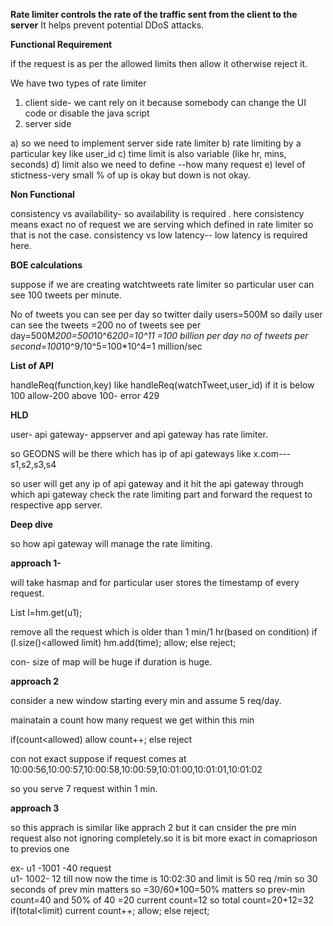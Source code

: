 **Rate limiter controls the rate of the traffic sent from the client to the server**
 It helps prevent potential DDoS attacks.

**Functional Requirement**

if the request is as per the allowed limits then allow it otherwise reject it.

We have two types of rate limiter
1) client side- we cant rely on it because somebody can change the UI code or disable the java script 
2) server side

a) so we need to implement server side rate limiter
b) rate limiting by a particular key like user_id
c) time limit is also variable (like hr, mins, seconds)
d) limit also we need to define --how many request 
e) level of stictness-very small % of up  is okay but down is not okay.

**Non Functional**

consistency vs availability- so availability is required . here consistency means exact no of request we are serving which defined in rate limiter so that is not the case.
consistency vs low latency-- low latency is required here.

**BOE calculations**

suppose if we are creating watchtweets rate limiter so particular user can see 100 tweets per minute.

No of tweets you can see per day
so twitter daily users=500M
so daily user can see the tweets =200
no of tweets see per day=500M*200=500*10^6*200=10^11 =100 billion per day
no of tweets per second=100*10^9/10^5=100*10^4=1 million/sec

**List of API**

handleReq(function,key) like handleReq(watchTweet,user_id) 
if it is below 100 allow-200
above 100- error 429

**HLD**

user- api gateway- appserver and api gateway has rate limiter.

so GEODNS will be there which has ip of api gateways
like x.com---s1,s2,s3,s4

so user will get any ip of api gateway and it hit the api gateway through which api gateway check the rate limiting part and forward the request to respective app server.

**Deep dive**

so how api gateway will manage the rate limiting.

**approach 1-**

will take hasmap and for particular user stores the timestamp of every request.

List<Req> l=hm.get(u1);

remove all the request which is older than 1 min/1 hr(based on condition)
if (l.size()<allowed limit)
 hm.add(time);
 allow;
else
reject;

con- size of map will be huge if duration is huge.

**approach 2**

consider a new window starting every min
and assume 5 req/day.

mainatain a count how many request we get within this min

if(count<allowed)
allow
count++;
else 
reject

con
not exact
suppose if request comes at 10:00:56,10:00:57,10:00:58,10:00:59,10:01:00,10:01:01,10:01:02

so you serve 7 request within 1 min.

**approach 3**

so this apprach is similar like apprach 2 but it can cnsider the pre min request also not ignoring completely.so it is bit more exact in comaprioson to previos one

ex- u1 -1001 -40 request  
    u1- 1002- 12 till now
    now the time is 10:02:30 and limit is  50 req /min
    so 30 seconds of prev min matters so =30/60*100=50% matters
    so prev-min count=40 and 50% of 40 =20
    current count=12
    so total count=20+12=32
    if(total<limit)
         current count++;
         allow;
         else
         reject;
